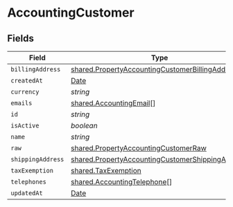 # AccountingCustomer


## Fields

| Field                                                                                                                | Type                                                                                                                 | Required                                                                                                             | Description                                                                                                          |
| -------------------------------------------------------------------------------------------------------------------- | -------------------------------------------------------------------------------------------------------------------- | -------------------------------------------------------------------------------------------------------------------- | -------------------------------------------------------------------------------------------------------------------- |
| `billingAddress`                                                                                                     | [shared.PropertyAccountingCustomerBillingAddress](../../models/shared/propertyaccountingcustomerbillingaddress.md)   | :heavy_minus_sign:                                                                                                   | N/A                                                                                                                  |
| `createdAt`                                                                                                          | [Date](https://developer.mozilla.org/en-US/docs/Web/JavaScript/Reference/Global_Objects/Date)                        | :heavy_minus_sign:                                                                                                   | N/A                                                                                                                  |
| `currency`                                                                                                           | *string*                                                                                                             | :heavy_minus_sign:                                                                                                   | N/A                                                                                                                  |
| `emails`                                                                                                             | [shared.AccountingEmail](../../models/shared/accountingemail.md)[]                                                   | :heavy_minus_sign:                                                                                                   | N/A                                                                                                                  |
| `id`                                                                                                                 | *string*                                                                                                             | :heavy_minus_sign:                                                                                                   | N/A                                                                                                                  |
| `isActive`                                                                                                           | *boolean*                                                                                                            | :heavy_minus_sign:                                                                                                   | N/A                                                                                                                  |
| `name`                                                                                                               | *string*                                                                                                             | :heavy_minus_sign:                                                                                                   | N/A                                                                                                                  |
| `raw`                                                                                                                | [shared.PropertyAccountingCustomerRaw](../../models/shared/propertyaccountingcustomerraw.md)                         | :heavy_minus_sign:                                                                                                   | N/A                                                                                                                  |
| `shippingAddress`                                                                                                    | [shared.PropertyAccountingCustomerShippingAddress](../../models/shared/propertyaccountingcustomershippingaddress.md) | :heavy_minus_sign:                                                                                                   | N/A                                                                                                                  |
| `taxExemption`                                                                                                       | [shared.TaxExemption](../../models/shared/taxexemption.md)                                                           | :heavy_minus_sign:                                                                                                   | N/A                                                                                                                  |
| `telephones`                                                                                                         | [shared.AccountingTelephone](../../models/shared/accountingtelephone.md)[]                                           | :heavy_minus_sign:                                                                                                   | N/A                                                                                                                  |
| `updatedAt`                                                                                                          | [Date](https://developer.mozilla.org/en-US/docs/Web/JavaScript/Reference/Global_Objects/Date)                        | :heavy_minus_sign:                                                                                                   | N/A                                                                                                                  |